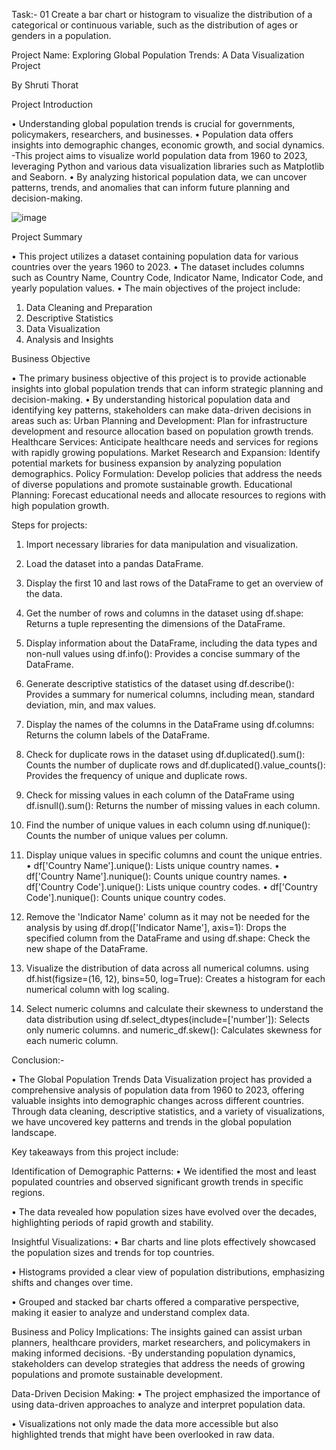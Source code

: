 Task:- 01
Create a bar chart or histogram to visualize the distribution of a categorical or continuous variable, such as the distribution of ages or genders in a population.

Project Name: Exploring Global Population Trends: A Data Visualization Project

By Shruti Thorat


Project Introduction

•	Understanding global population trends is crucial for governments, policymakers, researchers, and businesses.
•	Population data offers insights into demographic changes, economic growth, and social dynamics. -This project aims to visualize world population data from 1960 to 2023, leveraging Python and various data visualization libraries such as Matplotlib and Seaborn.
•	By analyzing historical population data, we can uncover patterns, trends, and anomalies that can inform future planning and decision-making.

![image](https://github.com/user-attachments/assets/0260b432-39e9-4a63-938f-25d693d4674a)

Project Summary

•	This project utilizes a dataset containing population data for various countries over the years 1960 to 2023.
•	The dataset includes columns such as Country Name, Country Code, Indicator Name, Indicator Code, and yearly population values.
•	The main objectives of the project include: 

1. Data Cleaning and Preparation
2. Descriptive Statistics
3. Data Visualization
4. Analysis and Insights

   
Business Objective

•	The primary business objective of this project is to provide actionable insights into global population trends that can inform strategic planning and decision-making.
•	By understanding historical population data and identifying key patterns, stakeholders can make data-driven decisions in areas such as:
Urban Planning and Development: Plan for infrastructure development and resource allocation based on population growth trends.
Healthcare Services: Anticipate healthcare needs and services for regions with rapidly growing populations.
Market Research and Expansion: Identify potential markets for business expansion by analyzing population demographics.
Policy Formulation: Develop policies that address the needs of diverse populations and promote sustainable growth.
Educational Planning: Forecast educational needs and allocate resources to regions with high population growth.


Steps for projects:
1. Import necessary libraries for data manipulation and visualization.
   
2. Load the dataset into a pandas DataFrame.
   
3. Display the first 10 and last rows of the DataFrame to get an overview of the data.
  
4. Get the number of rows and columns in the dataset using df.shape: Returns a tuple representing the dimensions of the DataFrame.
 
5. Display information about the DataFrame, including the data types and non-null values using df.info(): Provides a concise summary of the DataFrame.
 
6. Generate descriptive statistics of the dataset using df.describe(): Provides a summary for numerical columns, including mean, standard deviation, min, and max values.
 
7. Display the names of the columns in the DataFrame using df.columns: Returns the column labels of the DataFrame.
 
8. Check for duplicate rows in the dataset using df.duplicated().sum(): Counts the number of duplicate rows and df.duplicated().value_counts(): Provides the frequency of unique and duplicate rows.
 
9. Check for missing values in each column of the DataFrame using df.isnull().sum(): Returns the number of missing values in each column.
 
10. Find the number of unique values in each column using df.nunique(): Counts the number of unique values per column.
 
11. Display unique values in specific columns and count the unique entries.
•	df['Country Name'].unique(): Lists unique country names.
•	df['Country Name'].nunique(): Counts unique country names.
•	df['Country Code'].unique(): Lists unique country codes.
•	df['Country Code'].nunique(): Counts unique country codes.

12. Remove the 'Indicator Name' column as it may not be needed for the analysis by using df.drop(['Indicator Name'], axis=1): Drops the specified column from the DataFrame and using df.shape: Check the new shape of the DataFrame.
    
13. Visualize the distribution of data across all numerical columns. using df.hist(figsize=(16, 12), bins=50, log=True): Creates a histogram for each numerical column with log scaling.
    
14. Select numeric columns and calculate their skewness to understand the data distribution using df.select_dtypes(include=['number']): Selects only numeric columns. and numeric_df.skew(): Calculates skewness for each numeric column.


Conclusion:-

•	The Global Population Trends Data Visualization project has provided a comprehensive analysis of population data from 1960 to 2023, offering valuable insights into demographic changes across different countries. Through data cleaning, descriptive statistics, and a variety of visualizations, we have uncovered key patterns and trends in the global population landscape.

Key takeaways from this project include:

Identification of Demographic Patterns:
•	We identified the most and least populated countries and observed significant growth trends in specific regions.

•	The data revealed how population sizes have evolved over the decades, highlighting periods of rapid growth and stability.

Insightful Visualizations:
•	Bar charts and line plots effectively showcased the population sizes and trends for top countries.

•	Histograms provided a clear view of population distributions, emphasizing shifts and changes over time.

•	Grouped and stacked bar charts offered a comparative perspective, making it easier to analyze and understand complex data.

Business and Policy Implications:
The insights gained can assist urban planners, healthcare providers, market researchers, and policymakers in making informed decisions. -By understanding population dynamics, stakeholders can develop strategies that address the needs of growing populations and promote sustainable development.

Data-Driven Decision Making:
•	The project emphasized the importance of using data-driven approaches to analyze and interpret population data.

•	Visualizations not only made the data more accessible but also highlighted trends that might have been overlooked in raw data.



